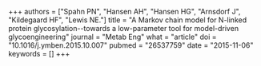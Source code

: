 +++
authors = ["Spahn PN", "Hansen AH", "Hansen HG", "Arnsdorf J", "Kildegaard HF", "Lewis NE."]
title = "A Markov chain model for N-linked protein glycosylation--towards a low-parameter tool for model-driven glycoengineering"
journal = "Metab Eng"
what = "article"
doi = "10.1016/j.ymben.2015.10.007"
pubmed = "26537759"
date = "2015-11-06"
keywords = []
+++

